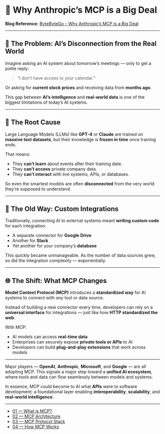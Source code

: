 # 🚀 Why Anthropic’s MCP is a Big Deal

**Blog Reference:** [ByteByteGo – Why Anthropic’s MCP is a Big Deal](https://blog.bytebytego.com/p/why-anthropics-mcp-is-a-big-deal)

---

## 💭 The Problem: AI’s Disconnection from the Real World

Imagine asking an AI system about tomorrow’s meetings — only to get a polite reply:

> “I don’t have access to your calendar.”

Or asking for **current stock prices** and receiving data from **months ago**.

This gap between **AI’s intelligence** and **real-world data** is one of the biggest limitations of today’s AI systems.

---

## 🧠 The Root Cause

Large Language Models (LLMs) like **GPT-4** or **Claude** are trained on **massive text datasets**,
but their knowledge is **frozen in time** once training ends.

That means:

* They **can’t learn** about events after their training date.
* They **can’t access** private company data.
* They **can’t interact** with live systems, APIs, or databases.

So even the smartest models are often **disconnected** from the very world they’re supposed to understand.

---

## 🧩 The Old Way: Custom Integrations

Traditionally, connecting AI to external systems meant **writing custom code** for each integration:

* A separate connector for **Google Drive**
* Another for **Slack**
* Yet another for your company’s **database**

This quickly became unmanageable.
As the number of data sources grew, so did the integration complexity — exponentially.

---

## 🌐 The Shift: What MCP Changes

**Model Context Protocol (MCP)** introduces a **standardized way** for AI systems to connect with *any* tool or data source.

Instead of building a new connector every time, developers can rely on a **universal interface** for integrations — just like how **HTTP standardized the web**.

With MCP:

* AI models can access **real-time data**
* Enterprises can securely expose **private tools or APIs** to AI
* Developers can build **plug-and-play extensions** that work across models

---

Major players — **OpenAI**, **Anthropic**, **Microsoft**, and **Google** — are all adopting MCP.
This signals a major step toward a **unified AI ecosystem**, where tools and data can flow seamlessly between models and systems.

In essence, MCP could become to AI what **APIs** were to software development:
a foundational layer enabling **interoperability**, **scalability**, and **real-world intelligence**.

---

* [01 — What is MCP?](01_WhatisMCP.md)
* [02 — MCP Architecture](02_MCPArchitecture.md)
* [03 — MCP Protocol Stack](03_MCPProtocolStack.md)
* [04 — How MCP Works](04_HowMCPWorks.md)
